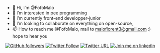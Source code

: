 - 👋 Hi, I’m @FofoMalo
- 👀 I’m interested in pee programming
- 🌱 I’m currently front-end developper-junior
- 💞️ I’m looking to collaborate on everything on open-source,
- 📫 How to reach me @FofoMalo, mail to maloflorent3@gmail.com :) hope to hear you

<!---
FofoMalo/FofoMalo is a ✨ special ✨ repository because its `README.md` (this file) appears on your GitHub profile.
You can click the Preview link to take a look at your changes.
--->
[![GitHub followers](https://img.shields.io/github/followers/fofomalo?style=social)](https://github.com/FofoMalo/)
[![Twitter Follow](https://img.shields.io/twitter/follow/malo_florent?label=follow%20me&style=social)](https://twitter.com/malo_florent/follow)
[![Twitter URL](https://img.shields.io/twitter/url?style=social&url=https%3A%2F%2Ftwitter.com%2Fmalo_florent)](https://twitter.com/malo_florent)
[![Join me on linkedIn](https://img.shields.io/badge/linkedIn-connect-blue)](https://www.linkedin.com/in/maloflorent/)
